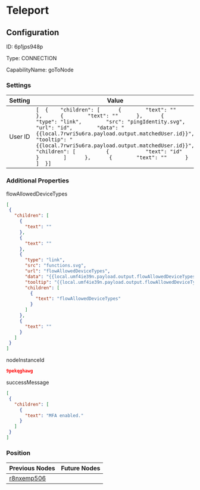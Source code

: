 # Teleport
## Configuration
ID:  6p1jps948p

Type: CONNECTION 

CapabilityName: goToNode

### Settings
| Setting | Value  |
| :------------------------ | ---------------------------------------- |
| User ID |```[  {    "children": [      {        "text": ""      },      {        "text": ""      },      {        "type": "link",        "src": "pingIdentity.svg",        "url": "id",        "data": "{{local.7rwri5u6ra.payload.output.matchedUser.id}}",        "tooltip": "{{local.7rwri5u6ra.payload.output.matchedUser.id}}",        "children": [          {            "text": "id"          }        ]      },      {        "text": ""      }    ]  }] ```| 

 




### Additional Properties
flowAllowedDeviceTypes
 ```json 
[
  {
    "children": [
      {
        "text": ""
      },
      {
        "text": ""
      },
      {
        "type": "link",
        "src": "functions.svg",
        "url": "flowAllowedDeviceTypes",
        "data": "{{local.umf4ie39n.payload.output.flowAllowedDeviceTypes}}",
        "tooltip": "{{local.umf4ie39n.payload.output.flowAllowedDeviceTypes}}",
        "children": [
          {
            "text": "flowAllowedDeviceTypes"
          }
        ]
      },
      {
        "text": ""
      }
    ]
  }
]
```


nodeInstanceId
 ```json 
9pekqghawg
```


successMessage
 ```json 
[
  {
    "children": [
      {
        "text": "MFA enabled."
      }
    ]
  }
]
```




### Position
| Previous Nodes | Future Nodes |
| :------------- | ------------ |
| [r8nxemp506](./r8nxemp506.md) |  |